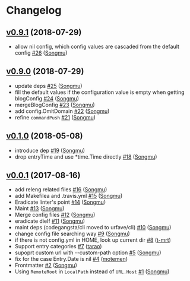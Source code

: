 # Changelog

## [v0.9.1](https://github.com/motemen/blogsync/compare/v0.9.0...v0.9.1) (2018-07-29)

* allow nil config, which config values are cascaded from the default config [#26](https://github.com/motemen/blogsync/pull/26) ([Songmu](https://github.com/Songmu))

## [v0.9.0](https://github.com/motemen/blogsync/compare/v0.1.0...v0.9.0) (2018-07-29)

* update deps [#25](https://github.com/motemen/blogsync/pull/25) ([Songmu](https://github.com/Songmu))
* fill the default values if the configuration value is empty when getting blogConfig [#24](https://github.com/motemen/blogsync/pull/24) ([Songmu](https://github.com/Songmu))
* mergeBlogConfig [#23](https://github.com/motemen/blogsync/pull/23) ([Songmu](https://github.com/Songmu))
* add config.OmitDomain [#22](https://github.com/motemen/blogsync/pull/22) ([Songmu](https://github.com/Songmu))
* refine `commandPush` [#21](https://github.com/motemen/blogsync/pull/21) ([Songmu](https://github.com/Songmu))

## [v0.1.0](https://github.com/motemen/blogsync/compare/v0.0.1...v0.1.0) (2018-05-08)

* introduce dep [#19](https://github.com/motemen/blogsync/pull/19) ([Songmu](https://github.com/Songmu))
* drop entryTime and use *time.Time directly [#18](https://github.com/motemen/blogsync/pull/18) ([Songmu](https://github.com/Songmu))

## [v0.0.1](https://github.com/motemen/blogsync/compare/acc350d...v0.0.1) (2017-08-16)

* add releng related files [#16](https://github.com/motemen/blogsync/pull/16) ([Songmu](https://github.com/Songmu))
* add Makefilea and .travis.yml [#15](https://github.com/motemen/blogsync/pull/15) ([Songmu](https://github.com/Songmu))
* Eradicate linter's point [#14](https://github.com/motemen/blogsync/pull/14) ([Songmu](https://github.com/Songmu))
* Maint [#13](https://github.com/motemen/blogsync/pull/13) ([Songmu](https://github.com/Songmu))
* Merge config files [#12](https://github.com/motemen/blogsync/pull/12) ([Songmu](https://github.com/Songmu))
* eradicate dieIf [#11](https://github.com/motemen/blogsync/pull/11) ([Songmu](https://github.com/Songmu))
* maint deps (codegangsta/cli moved to urfave/cli) [#10](https://github.com/motemen/blogsync/pull/10) ([Songmu](https://github.com/Songmu))
* change config file searching way [#9](https://github.com/motemen/blogsync/pull/9) ([Songmu](https://github.com/Songmu))
* if there is not config.yml in HOME, look up current dir [#8](https://github.com/motemen/blogsync/pull/8) ([t-mrt](https://github.com/t-mrt))
* Support entry categories [#7](https://github.com/motemen/blogsync/pull/7) ([tarao](https://github.com/tarao))
* supoprt custom url with --custom-path option [#5](https://github.com/motemen/blogsync/pull/5) ([Songmu](https://github.com/Songmu))
* fix for the case Entry.Date is nil [#4](https://github.com/motemen/blogsync/pull/4) ([motemen](https://github.com/motemen))
* Frontmatter [#2](https://github.com/motemen/blogsync/pull/2) ([Songmu](https://github.com/Songmu))
* Using `RemoteRoot` in `LocalPath` instead of `URL.Host` [#1](https://github.com/motemen/blogsync/pull/1) ([Songmu](https://github.com/Songmu))
